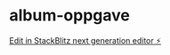 # album-oppgave

[Edit in StackBlitz next generation editor ⚡️](https://stackblitz.com/~/github.com/Chonkz90/album-oppgave)